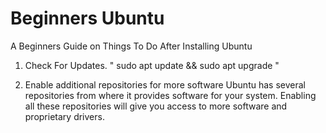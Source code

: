 # Beginners Ubuntu

A Beginners Guide on Things To Do After Installing Ubuntu

1. Check For Updates.
" sudo apt update && sudo apt upgrade "

2. Enable additional repositories for more software
Ubuntu has several repositories from where it provides software for your system. Enabling all these repositories will give you access to more software and proprietary drivers.

